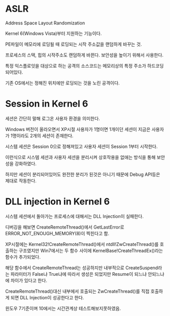 # ASLR

Address Space Layout Randomization

Kernel 6(Windows Vista)부터 지원하는 기능이다.

PE파일이 메모리에 로딩될 때 로딩되는 시작 주소값을 랜덤하게 바꾸는 것.

프로세스의 스택, 힙의 시작주소도 랜덤하게 바뀐다. 보안성을 높이기 위해서 사용한다.

특정 익스플로잇을 대상으로 하는 공격의 소스코드는 메모리상의 특정 주소가 하드코딩되어있다.

기존 OS에서는 정해진 위치에만 로딩되는 것을 노린 공격이다.

# Session in Kernel 6

세션은 간단히 말해 로그온 사용자 환경을 의미한다.

Windows 버전이 올라오면서 XP시절 사용자가 1명이면 1개이던 세션이 지금은 사용자가 1명이라도 2개의 세션이 존재한다.

시스템 세션은 Session 0으로 정해져있고 사용자 세션이 Session 1부터 시작한다.

이런식으로 시스템 세션과 사용자 세션을 분리시켜 상호작용을 없애는 방식을 통해 보안성을 강화하였다.

하지만 세션이 분리되어있어도 완전한 분리가 된것은 아니기 때문에 Debug API등은 제대로 작동한다.

# DLL injection in Kernel 6

시스템 세션에서 돌아가는 프로세스에 대해서는 DLL Injection이 실패한다.

디버깅을 해보면 CreateRemoteThread()에서 GetLastError로 ERROR_NOT_ENOUGH_MEMORY(8)이 찍힌다고 함.

XP시절에는 Kernel32!CreateRemoteThread()에서 ntdll!ZwCreateThread()를 호출하는 구조였지만 Win7에서는 두 함수 사이에 KernelBase!CreateThreadEx()라는 함수가 추가되었다.

해당 함수에서 CreateRemoteThread는 성공하지만 내부적으로 CreateSuspend라는 파라미터가 False냐 True냐에 따라서 생성은 되었지만 Resume이 되느냐 안되느냐에 차이가 있다고 한다.

CreateRemoteThread()대신 내부에서 호출되는 ZwCreateThread()를 직접 호출하게 되면 DLL Injection이 성공한다고 한다.

윈도우 7기준이며 10에서는 시간관계상 테스트해보지못하였음.